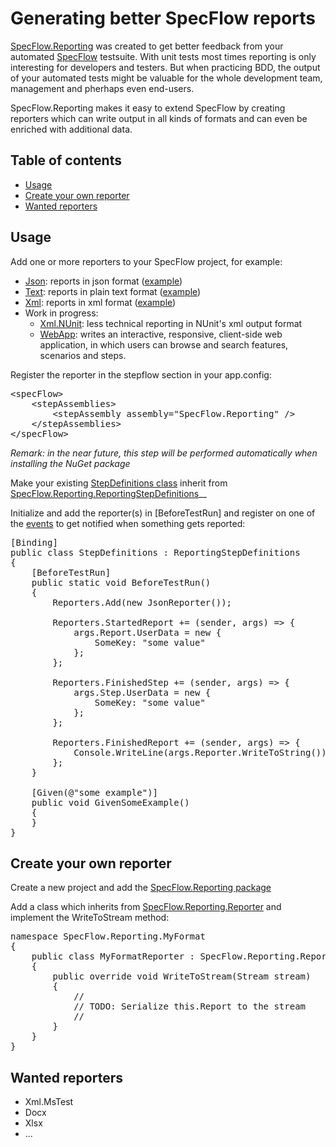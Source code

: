 # Generating better SpecFlow reports

[SpecFlow.Reporting](https://www.nuget.org/packages/SpecFlow.Reporting) was created to get better feedback from your automated [SpecFlow](http://www.specflow.org/) testsuite. With unit tests most times reporting is only interesting for developers and testers. But when practicing BDD, the output of your automated tests might be valuable for the whole development team, management and pherhaps even end-users.

SpecFlow.Reporting makes it easy to extend SpecFlow by creating reporters which can write output in all kinds of formats and can even be enriched with additional data.

## Table of contents

  -  [Usage](#usage)
  -  [Create your own reporter](#create-your-own-reporter)
  -  [Wanted reporters](#wanted-reporters)

## Usage

Add one or more reporters to your SpecFlow project, for example:

  -  [Json](https://www.nuget.org/packages/SpecFlow.Reporting.Json/): reports in json format ([example](https://github.com/TimSchlechter/SpecFlow.Reporting/blob/master/ApprovalTestSuite/approvals/SpecFlow.Reporting.Json.JsonReporter/approval.txt))
  -  [Text](https://www.nuget.org/packages/SpecFlow.Reporting.Text/): reports in plain text format ([example](https://github.com/TimSchlechter/SpecFlow.Reporting/blob/master/ApprovalTestSuite/approvals/SpecFlow.Reporting.Text.PlainTextReporter/approval.txt))
  -  [Xml](https://www.nuget.org/packages/SpecFlow.Reporting.Xml/): reports in xml format ([example](https://github.com/TimSchlechter/SpecFlow.Reporting/blob/master/ApprovalTestSuite/approvals/SpecFlow.Reporting.Xml.XmlReporter/approval.txt))
  -  Work in progress:
       -  [Xml.NUnit](https://www.nuget.org/packages/SpecFlow.Reporting.Xml.NUnit/): less technical reporting in NUnit's xml output format
       -  [WebApp](https://www.nuget.org/packages/SpecFlow.Reporting.WebApp/): writes an interactive, responsive, client-side web application, in which users can browse and search features, scenarios and steps.

Register the reporter in the stepflow section in your app.config:

<pre>
&lt;specFlow&gt;
	&lt;stepAssemblies&gt;
		&lt;stepAssembly assembly="SpecFlow.Reporting" /&gt;
	&lt;/stepAssemblies&gt;
&lt;/specFlow&gt;
</pre>

<em>Remark: in the near future, this step will be performed automatically when installing the NuGet package</em>

Make your existing [StepDefinitions class](https://github.com/techtalk/SpecFlow/wiki/Step-Definitions) inherit from [SpecFlow.Reporting.ReportingStepDefinitions](https://github.com/TimSchlechter/SpecFlow.Reporting/blob/master/SpecFlow.Reporting/ReportingStepDefinitions.cs)__

Initialize and add the reporter(s) in [BeforeTestRun] and register on one of the [events](https://github.com/TimSchlechter/SpecFlow.Reporting/blob/master/SpecFlow.Reporting/Reporters.Events.cs) to get notified when something gets reported:

<pre>
[Binding]
public class StepDefinitions : ReportingStepDefinitions
{
	[BeforeTestRun]
	public static void BeforeTestRun()
	{
		Reporters.Add(new JsonReporter());

		Reporters.StartedReport += (sender, args) => {
			args.Report.UserData = new {
				SomeKey: "some value"
			};
		};

		Reporters.FinishedStep += (sender, args) => {
			args.Step.UserData = new {
				SomeKey: "some value"
			};
		};

		Reporters.FinishedReport += (sender, args) => {
			Console.WriteLine(args.Reporter.WriteToString());
		};
	}

	[Given(@"some example")]
	public void GivenSomeExample()
	{
	}
}	
</pre>

## Create your own reporter

Create a new project and add the [SpecFlow.Reporting package](https://www.nuget.org/packages/SpecFlow.Reporting)

Add a class which inherits from [SpecFlow.Reporting.Reporter](https://github.com/TimSchlechter/SpecFlow.Reporting/blob/master/SpecFlow.Reporting/Reporter.cs) and implement the WriteToStream method:

<pre>
namespace SpecFlow.Reporting.MyFormat
{
	public class MyFormatReporter : SpecFlow.Reporting.Reporter
	{
		public override void WriteToStream(Stream stream)
		{
			//
			// TODO: Serialize this.Report to the stream
			//
		}
	}
}
</pre>

## Wanted reporters

  -  Xml.MsTest
  -  Docx
  -  Xlsx
  -  ...
